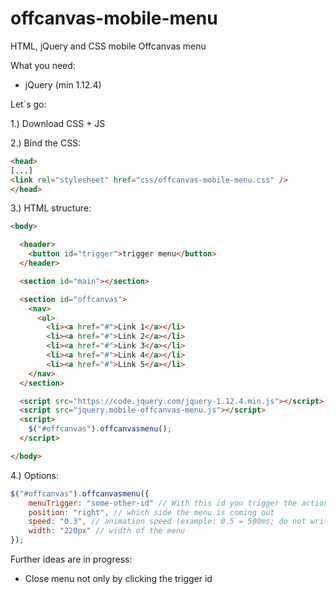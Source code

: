 # offcanvas-mobile-menu
HTML, jQuery and CSS mobile Offcanvas menu

What you need:

* jQuery (min 1.12.4)

Let´s go:

1.) Download CSS + JS

2.) Bind the CSS:
```html
<head>
[...]
<link rel="stylesheet" href="css/offcanvas-mobile-menu.css" />
</head>
```

3.) HTML structure:
```html
<body>

  <header>
    <button id="trigger">trigger menu</button>
  </header>

  <section id="main"></section>

  <section id="offcanvas">
    <nav>
      <ul>
        <li><a href="#">Link 1</a></li>
        <li><a href="#">Link 2</a></li>
        <li><a href="#">Link 3</a></li>
        <li><a href="#">Link 4</a></li>
        <li><a href="#">Link 5</a></li>
    </nav>
  </section>

  <script src="https://code.jquery.com/jquery-1.12.4.min.js"></script>
  <script src="jquery.mobile-offcanvas-menu.js"></script>
  <script>
    $("#offcanvas").offcanvasmenu();
  </script>

</body>
```

4.) Options:
```javascript
$("#offcanvas").offcanvasmenu({
	menuTrigger: "some-other-id" // With this id you trigger the action (default: trigger)
    position: "right", // which side the menu is coming out
    speed: "0.3", // animation speed (example: 0.5 = 500ms; do not write 500 etc)
    width: "220px" // width of the menu
});
```

Further ideas are in progress:

* Close menu not only by clicking the trigger id
